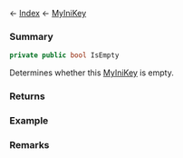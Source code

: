 ← [Index](Api-Index) ← [MyIniKey](VRage.Game.ModAPI.Ingame.Utilities.MyIniKey)

### Summary

```csharp
private public bool IsEmpty
```

Determines whether this [MyIniKey](VRage.Game.ModAPI.Ingame.Utilities.MyIniKey) is empty.

### Returns

### Example

### Remarks

